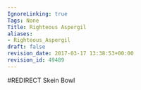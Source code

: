 ```yaml
---
IgnoreLinking: true
Tags: None
Title: Righteous Aspergil
aliases:
- Righteous_Aspergil
draft: false
revision_date: 2017-03-17 13:38:53+00:00
revision_id: 49489
---
```


#REDIRECT Skein Bowl